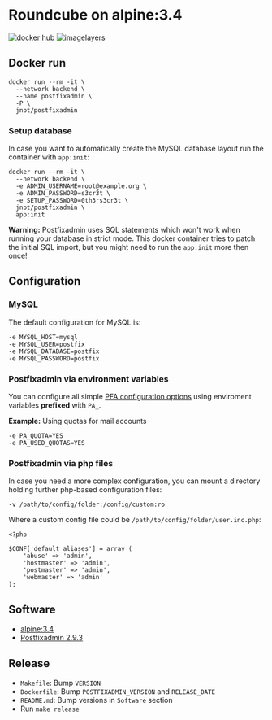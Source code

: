 # Roundcube on alpine:3.4

[![docker hub](https://img.shields.io/badge/docker-image-blue.svg?style=flat-square)](https://registry.hub.docker.com/u/jnbt/postfixadmin/)
[![imagelayers](https://badge.imagelayers.io/jnbt/postfixadmin:latest.svg)](https://imagelayers.io/?images=jnbt/postfixadmin:latest)

## Docker run

    docker run --rm -it \
      --network backend \
      --name postfixadmin \
      -P \
      jnbt/postfixadmin

### Setup database

In case you want to automatically create the MySQL database layout run the container with `app:init`:

    docker run --rm -it \
      --network backend \
      -e ADMIN_USERNAME=root@example.org \
      -e ADMIN_PASSWORD=s3cr3t \
      -e SETUP_PASSWORD=0th3rs3cr3t \
      jnbt/postfixadmin \
      app:init

**Warning:** Postfixadmin uses SQL statements which won't work when running your
database in strict mode. This docker container tries to patch the initial SQL
import, but you might need to run the `app:init` more then once!

## Configuration

### MySQL

The default configuration for MySQL is:

```
-e MYSQL_HOST=mysql
-e MYSQL_USER=postfix
-e MYSQL_DATABASE=postfix
-e MYSQL_PASSWORD=postfix
```

### Postfixadmin via environment variables

You can configure all simple [PFA configuration options](https://sourceforge.net/p/postfixadmin/code/HEAD/tree/trunk/config.inc.php)
using enviroment variables **prefixed** with `PA_`.

**Example:** Using quotas for mail accounts

```
-e PA_QUOTA=YES
-e PA_USED_QUOTAS=YES
```

### Postfixadmin via php files

In case you need a more complex configuration, you can mount a directory holding
further php-based configuration files:

```
-v /path/to/config/folder:/config/custom:ro
```

Where a custom config file could be `/path/to/config/folder/user.inc.php`:

```
<?php

$CONF['default_aliases'] = array (
    'abuse' => 'admin',
    'hostmaster' => 'admin',
    'postmaster' => 'admin',
    'webmaster' => 'admin'
);
```

## Software

* [alpine:3.4](https://hub.docker.com/_/alpine)
* [Postfixadmin 2.9.3](http://postfixadmin.sourceforge.net)

## Release

* `Makefile`: Bump `VERSION`
* `Dockerfile`: Bump `POSTFIXADMIN_VERSION` and `RELEASE_DATE`
* `README.md`: Bump versions in `Software` section
* Run `make release`
